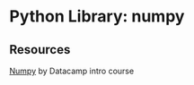 # Python Library: numpy

## Resources

[Numpy](https://campus.datacamp.com/courses/intro-to-python-for-data-science/chapter-4-numpy) by Datacamp intro course
